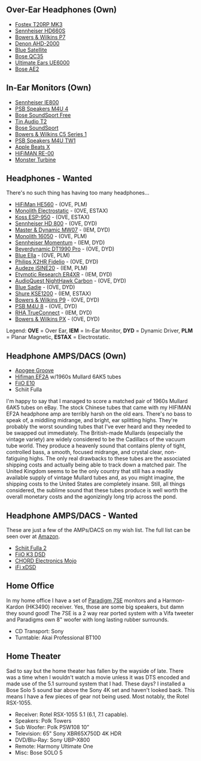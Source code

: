 ## Over-Ear Headphones (Own)

- [Fostex T20RP MK3](https://amzn.to/2OUOm7d)
- [Sennheiser HD660S](https://amzn.to/2OVGWAt)
- [Bowers & Wilkins P7](https://amzn.to/2r6g9rT)
- [Denon AHD-2000](https://amzn.to/2TqBSYp)
- [Blue Satellite](https://amzn.to/2qVaAfC)
- [Bose QC35](https://amzn.to/2OV1JE4)
- [Ultimate Ears UE6000](https://amzn.to/2TsVCKS)
- [Bose AE2](https://amzn.to/2Ttoa7b)

## In-Ear Monitors (Own)

- [Sennheiser IE800](https://amzn.to/2DBtlw1)
- [PSB Speakers M4U 4](https://amzn.to/2DOi78p)
- [Bose SoundSport Free](https://amzn.to/2Tt12FI)
- [Tin Audio T2](https://amzn.to/2OWcUMT)
- [Bose SoundSport](https://amzn.to/2PJYa94)
- [Bowers & Wilkins C5 Series 1](https://amzn.to/2DPwsBt)
- [PSB Speakers M4U TW1](https://amzn.to/2TCcnDA)
- [Apple Beats X](https://amzn.to/2ziVQvO)
- [HiFiMAN RE-00](https://www.head-fi.org/showcase/hifiman-re-00.21896/)
- [Monster Turbine](https://www.cnet.com/reviews/monster-turbine-review/)

## Headphones - Wanted

There's no such thing has having too many headphones...

- [HiFiMan HE560](http://hifiman.com/products/detail/167) - (OVE, PLM)
- [Monolith Electrostatic](https://amzn.to/2Q6PA4s) - (OVE, ESTAX)
- [Koss ESP-950](https://amzn.to/2rno44d) - (OVE, ESTAX)
- [Sennheiser HD 800](https://amzn.to/2zHrdQH) - (OVE, DYD)
- [Master & Dynamic MW07](https://amzn.to/2DAGZzA) - (IEM, DYD)
- [Monolith 16050](https://amzn.to/2KMevnX) - (OVE, PLM)
- [Sennheiser Momentum](https://amzn.to/2OXS4gp) - (IEM, DYD)
- [Beyerdynamic DT1990 Pro](https://amzn.to/2PdjnDd) - (OVE, DYD)
- [Blue Ella](https://amzn.to/2E7SSyi) - (OVE, PLM)
- [Philips X2HR Fidelio](https://amzn.to/2SkY9FC) - (OVE, DYD)
- [Audeze iSINE20](https://amzn.to/2KMFhN0) - (IEM, PLM)
- [Etymotic Research ER4XR](https://amzn.to/2KJkie5) - (IEM, DYD)
- [AudioQuest NightHawk Carbon](https://amzn.to/2U0M3TD) - (OVE, DYD)
- [Blue Sadie](https://amzn.to/2PaoAM9) - (OVE, DYD)
- [Shure KSE1200](https://amzn.to/2SkeQ3S) - (IEM, ESTAX)
- [Bowers & Wilkins P9](https://amzn.to/2DzZCDP) - (OVE, DYD)
- [PSB M4U 8](https://amzn.to/2OVOG5k) - (OVE, DYD)
- [RHA TrueConnect](https://amzn.to/2KpGDNF) - (IEM, DYD)
- [Bowers & Wilkins PX](https://amzn.to/2FysH53) - (OVE, DYD)

Legend: **OVE** = Over Ear, **IEM** = In-Ear Monitor, **DYD** = Dynamic Driver, **PLM** = Planar Magnetic, **ESTAX** = Electrostatic.

## Headphone AMPS/DACS (Own)

- [Apogee Groove](https://amzn.to/2TwkJMT)
- [Hifiman EF2A](https://amzn.to/2TxrGx5) w/1960s Mullard 6AK5 tubes  
- [FiiO E10](https://amzn.to/2E79SEO)
- Schiit Fulla

I'm happy to say that I managed to score a matched pair of 1960s Mullard 6AK5 tubes on eBay. The stock Chinese tubes that came with my HIFIMAN EF2A headphone amp are terribly harsh on the old ears. There's no bass to speak of, a middling midrange, and bright, ear splitting highs. They're probably the worst sounding tubes that I've ever heard and they needed to be swapped out immediately. The British-made Mullards (especially the vintage variety) are widely considered to be the Cadillacs of the vacuum tube world. They produce a heavenly sound that contains plenty of tight, controlled bass, a smooth, focused midrange, and crystal clear, non-fatiguing highs. The only real drawbacks to these tubes are the associated shipping costs and actually being able to track down a matched pair. The United Kingdom seems to be the only country that still has a readily available supply of vintage Mullard tubes and, as you might imagine, the shipping costs to the United States are completely insane. Still, all things considered, the sublime sound that these tubes produce is well worth the overall monetary costs and the agonizingly long trip across the pond.

## Headphone AMPS/DACS - Wanted

These are just a few of the AMPs/DACS on my wish list. The full list can be seen over at [Amazon]( http://a.co/jaL3p1K).

- [Schiit Fulla 2](https://amzn.to/2QI6AO6)
- [FiiO K3 DSD](https://amzn.to/2rtYz0X)
- [CHORD Electronics Mojo](https://amzn.to/2S63Maq)
- [iFi xDSD](https://amzn.to/2E6J9If)

## Home Office

In my home office I have a set of [Paradigm 7SE](https://www.paradigm.com/products-hidden/model=performance-3se/page=specs) monitors and a Harmon-Kardon (HK3490) receiver. Yes, those are some big speakers, but damn they sound good! The 7SE is a 2 way rear ported system with a Vifa tweeter and Paradigms own 8" woofer with long lasting rubber surrounds. 

- CD Transport: Sony
- Turntable: Akai Professional BT100

## Home Theater

Sad to say but the home theater has fallen by the wayside of late. There was a time when I wouldn't watch a movie unless it was DTS encoded and made use of the 5.1 surround system that I had. These days? I installed a Bose Solo 5 sound bar above the Sony 4K set and haven't looked back. This means I have a few pieces of gear not being used. Most notably, the Rotel RSX-1055. 

- Receiver: Rotel RSX-1055 5.1 (6.1, 7.1 capable).
- Speakers: Polk Towers
- Sub Woofer: Polk PSW108 10”
- Television: 65" Sony XBR65X750D 4K HDR
- DVD/Blu-Ray: Sony UBP-X800
- Remote: Harmony Ultimate One
- Misc: Bose SOLO 5


